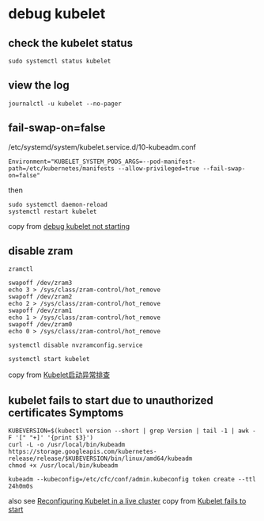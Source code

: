 # debug kubelet

## check the kubelet status

``` shell
sudo systemctl status kubelet
```

## view the log

```
journalctl -u kubelet --no-pager
```

## fail-swap-on=false

/etc/systemd/system/kubelet.service.d/10-kubeadm.conf
```
Environment="KUBELET_SYSTEM_PODS_ARGS=--pod-manifest-path=/etc/kubernetes/manifests --allow-privileged=true --fail-swap-on=false"
```
then

``` shell
sudo systemctl daemon-reload
systemctl restart kubelet
```

copy from [debug kubelet not starting](https://serverfault.com/questions/877136/debug-kubelet-not-starting)

## disable zram

``` shell
zramctl

swapoff /dev/zram3
echo 3 > /sys/class/zram-control/hot_remove
swapoff /dev/zram2
echo 2 > /sys/class/zram-control/hot_remove
swapoff /dev/zram1
echo 1 > /sys/class/zram-control/hot_remove
swapoff /dev/zram0
echo 0 > /sys/class/zram-control/hot_remove

systemctl disable nvzramconfig.service

systemctl start kubelet
```
copy from [Kubelet启动异常排查](https://cloud-atlas.readthedocs.io/zh_CN/latest/kubernetes/debug/kubelet_start_fail.html)

##  kubelet fails to start due to unauthorized certificates Symptoms

``` shell
KUBEVERSION=$(kubectl version --short | grep Version | tail -1 | awk -F '[" "+]' '{print $3}')
curl -L -o /usr/local/bin/kubeadm https://storage.googleapis.com/kubernetes-release/release/$KUBEVERSION/bin/linux/amd64/kubeadm
chmod +x /usr/local/bin/kubeadm

kubeadm --kubeconfig=/etc/cfc/conf/admin.kubeconfig token create --ttl 24h0m0s
```

also  see [Reconfiguring Kubelet in a live cluster](https://www.ibm.com/docs/en/cloud-private/3.2.0?topic=administration-reconfiguring-kubelet-in-live-cluster)
copy from [Kubelet fails to start](https://www.ibm.com/docs/en/cloud-private/3.2.0?topic=upgrade-kubelet-container-fails-start)
